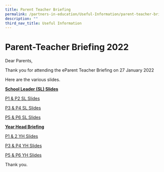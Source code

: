 ```yaml
---
title: Parent Teacher Briefing
permalink: /partners-in-education/Useful-Information/parent-teacher-briefing/
description: ""
third_nav_title: Useful Information
---
```

# Parent-Teacher Briefing 2022
Dear Parents,  

Thank you for attending the eParent Teacher Briefing on 27 January 2022

Here are the various slides. 

<b><u>School Leader (SL) Slides</u></b>

<a href="/files/2023_PTB_SL_P1P2.pdf" target="_blank">P1 & P2 SL Slides</a>

<a href="/files/Partners%20in%20Education/2023_PTB_SL_P3P4.pdf" target="_blank">P3 & P4 SL Slides</a>

  
<a href="/files/Partners%20in%20Education/2023_PTB_SL_P5P6_updated.pdf" target="_blank">P5 & P6 SL Slides</a>
  
  
<b><u>Year Head Briefing</u></b>

<a href="https://go.gov.sg/greenridgepri-p1-p2-yh-slides" target="_blank">P1 & 2 YH Slides</a>

<a href="/files/Partners%20in%20Education/Useful%20Information/Parent%20Teacher%20Briefing%202022/2022_P3_PTB_YH%20Slides.pdf" target="_blank">P3 & P4 YH Slides</a>
  
<a href="/files/Partners%20in%20Education/2023_PTB_YH_P5P6.pdf" target="_blank">P5 & P6 YH Slides</a>

  
Thank you.